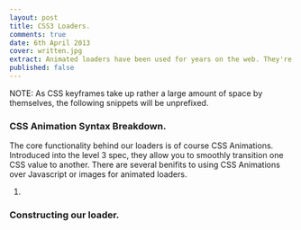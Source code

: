 ```yaml
---
layout: post
title: CSS3 Loaders.
comments: true
date: 6th April 2013
cover: written.jpg
extract: Animated loaders have been used for years on the web. They're used as visual feedback to the user that something is "happening". 
published: false
---
```


NOTE: As CSS keyframes take up rather a large amount of space by themselves, the following snippets will be unprefixed.

### CSS Animation Syntax Breakdown.

The core functionality behind our loaders is of course CSS Animations. Introduced into the level 3 spec, they allow you to smoothly transition one CSS value to another. There are several benifits to using CSS Animations over Javascript or images for animated loaders. 

1. 

### Constructing our loader.

